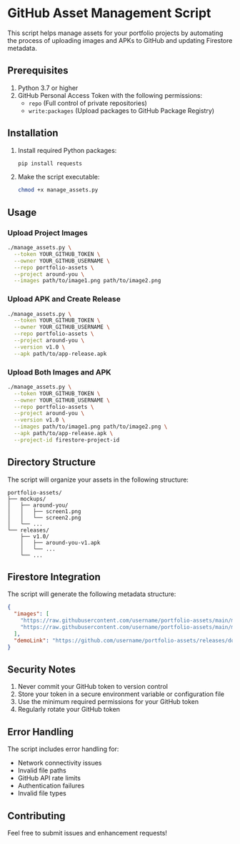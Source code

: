 # GitHub Asset Management Script

This script helps manage assets for your portfolio projects by automating the process of uploading images and APKs to GitHub and updating Firestore metadata.

## Prerequisites

1. Python 3.7 or higher
2. GitHub Personal Access Token with the following permissions:
   - `repo` (Full control of private repositories)
   - `write:packages` (Upload packages to GitHub Package Registry)

## Installation

1. Install required Python packages:
   ```bash
   pip install requests
   ```

2. Make the script executable:
   ```bash
   chmod +x manage_assets.py
   ```

## Usage

### Upload Project Images

```bash
./manage_assets.py \
  --token YOUR_GITHUB_TOKEN \
  --owner YOUR_GITHUB_USERNAME \
  --repo portfolio-assets \
  --project around-you \
  --images path/to/image1.png path/to/image2.png
```

### Upload APK and Create Release

```bash
./manage_assets.py \
  --token YOUR_GITHUB_TOKEN \
  --owner YOUR_GITHUB_USERNAME \
  --repo portfolio-assets \
  --project around-you \
  --version v1.0 \
  --apk path/to/app-release.apk
```

### Upload Both Images and APK

```bash
./manage_assets.py \
  --token YOUR_GITHUB_TOKEN \
  --owner YOUR_GITHUB_USERNAME \
  --repo portfolio-assets \
  --project around-you \
  --version v1.0 \
  --images path/to/image1.png path/to/image2.png \
  --apk path/to/app-release.apk \
  --project-id firestore-project-id
```

## Directory Structure

The script will organize your assets in the following structure:

```
portfolio-assets/
├── mockups/
│   ├── around-you/
│   │   ├── screen1.png
│   │   └── screen2.png
│   └── ...
└── releases/
    ├── v1.0/
    │   ├── around-you-v1.apk
    │   └── ...
    └── ...
```

## Firestore Integration

The script will generate the following metadata structure:

```json
{
  "images": [
    "https://raw.githubusercontent.com/username/portfolio-assets/main/mockups/around-you/screen1.png",
    "https://raw.githubusercontent.com/username/portfolio-assets/main/mockups/around-you/screen2.png"
  ],
  "demoLink": "https://github.com/username/portfolio-assets/releases/download/v1.0/around-you-v1.apk"
}
```

## Security Notes

1. Never commit your GitHub token to version control
2. Store your token in a secure environment variable or configuration file
3. Use the minimum required permissions for your GitHub token
4. Regularly rotate your GitHub token

## Error Handling

The script includes error handling for:
- Network connectivity issues
- Invalid file paths
- GitHub API rate limits
- Authentication failures
- Invalid file types

## Contributing

Feel free to submit issues and enhancement requests! 